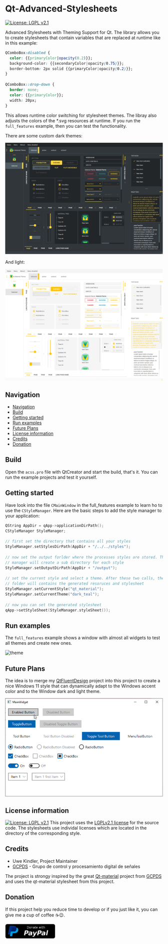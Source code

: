 # Qt-Advanced-Stylesheets

[![License: LGPL v2.1](https://img.shields.io/badge/License-LGPL%20v2.1-blue.svg)](gnu-lgpl-v2.1.md)

Advanced Stylesheets with Theming Support for Qt. The library allows you to
create stylesheets that contain variables that are replaced at runtime like in
this example:

```css
QComboBox:disabled {
  color: {{primaryColor|opacity(0.2)}};
  background-color: {{secondaryColor|opacity(0.75)}};
  border-bottom: 2px solid {{primaryColor|opacity(0.2)}};
}

QComboBox::drop-down {
  border: none;
  color: {{primaryColor}};
  width: 20px;
}
```

This allows runtime color switching for stylesheet themes. The libray also
adjusts the colors of the *.svg resources at runtime.
If you run the `full_features` example, then you can test the functionality.

There are some custom dark themes:

![dark](doc/qt_material_dark.gif)

And light:

![light](doc/qt_material_light.gif)

## Navigation

- [Navigation](#navigation)
- [Build](#build)
- [Getting started](#getting-started)
- [Run examples](#run-examples)
- [Future Plans](#future-plans)
- [License information](#license-information)
- [Credits](#credits)
- [Donation](#donation)

## Build

Open the `acss.pro` file with QtCreator and start the build, that's it.
You can run the example projects and test it yourself.

## Getting started

Have look into the file `CMainWindow` in the full_features example to learn
ho to use the `CStyleManager`. Here are the basic steps to add the style
manager to your application:

```c++
QString AppDir = qApp->applicationDirPath();
CStyleManager StyleManager;

// first set the directory that contains all your styles
StyleManager.setStylesDirPath(AppDir + "/../../styles");

// now set the output forlder where the processes styles are stored. The
// manager will create a sub directory for each style
StyleManager.setOutputDirPath(AppDir + "/output");

// set the current style and select a theme. After these two calls, the output
// folder will contains the generated resoruces and stylesheet
StyleManager.setCurrentStyle("qt_material");
StyleManager.setCurrentTheme("dark_teal");

// now you can set the generated stylesheet
qApp->setStyleSheet(StyleManager.styleSheet());
```

## Run examples

The `full_features` example shows a window with almost all widgets to test all 
themes and create new ones.

![theme](doc/theme.gif)

## Future Plans

The idea is to merge my [QtFluentDesign](https://github.com/githubuser0xFFFF/QtFluentDesign) project into this project to create a nice Windows 11 style that can dynamically
adapt to the Windows accent color and to the Window dark and light theme.

![light](doc/qt_fluent.png)

## License information

[![License: LGPL v2.1](https://img.shields.io/badge/License-LGPL%20v2.1-blue.svg)](gnu-lgpl-v2.1.md)
This project uses the [LGPLv2.1 license](gnu-lgpl-v2.1.md) for the source code.
The stylesheets use individal licenses which are located in the directory of
the corresponding style.

## Credits

- Uwe Kindler, Project Maintainer
- [GCPDS](https://github.com/UN-GCPDS) - Grupo de control y procesamiento digital de señales

The project is strongy inspired by the great [Qt-material](https://github.com/UN-GCPDS/qt-material) project from [GCPDS](https://github.com/UN-GCPDS) and uses the qt-material stylesheet from this project.

## Donation

If this project help you reduce time to develop or if you just like it, you can give me a cup of coffee :coffee::wink:.

<a href="https://www.paypal.com/cgi-bin/webscr?cmd=_s-xclick&hosted_button_id=85R64TMMSY9T6">
  <img src="doc/donate.png" alt="Donate with PayPal" width="160"/>
</a>
